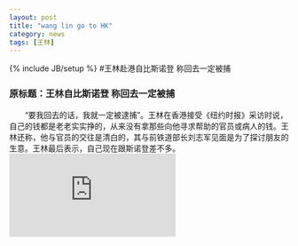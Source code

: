 ```yaml
---
layout: post
title: "wang lin go to HK"
category: news
tags: [王林]
---
```

{% include JB/setup %}
#王林赴港自比斯诺登 称回去一定被捕

### 原标题：王林自比斯诺登 称回去一定被捕 ###
　　“要我回去的话，我就一定被逮捕”。王林在香港接受《纽约时报》采访时说，自己的钱都是老老实实挣的，从来没有拿那些向他寻求帮助的官员或病人的钱。王林还称，他与官员的交往是清白的，其与前铁道部长刘志军见面是为了探讨朋友的生意。王林最后表示，自己现在跟斯诺登差不多。
![](http://news.163.com/13/0731/17/954M0KID0001124J.html#p=954L1AMH00AP0001)